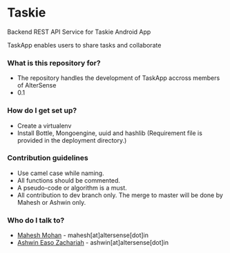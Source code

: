 # Taskie
Backend REST API Service for Taskie Android App

TaskApp enables users to share tasks and collaborate

### What is this repository for? ###

* The repository handles the development of TaskApp accross members of AlterSense
* 0.1


### How do I get set up? ###

* Create a virtualenv
* Install Bottle, Mongoengine, uuid and hashlib (Requirement file is provided in the deployment directory.)


### Contribution guidelines ###

* Use camel case while naming.
* All functions should be commented.
* A pseudo-code or algorithm is a must.
* All contribution to dev branch only. The merge to master will be done by Mahesh or Ashwin only.


### Who do I talk to? ###

* [Mahesh Mohan](mailto:mahesh@altersense.in) - mahesh[at]altersense[dot]in
* [Ashwin Easo Zachariah](mailto:aswhin@altersense.in) - ashwin[at]altersense[dot]in